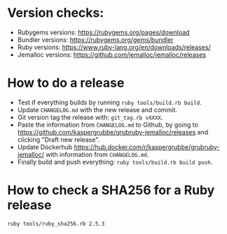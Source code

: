# Version checks:
- Rubygems versions: https://rubygems.org/pages/download
- Bundler versions: https://rubygems.org/gems/bundler
- Ruby versions: https://www.ruby-lang.org/en/downloads/releases/
- Jemalloc versions: https://github.com/jemalloc/jemalloc/releases

# How to do a release
- Test if everything builds by running `ruby tools/build.rb build`.
- Update `CHANGELOG.md` with the new release and commit.
- Git version tag the release with: `git_tag.rb vXXXX`.
- Paste the information from `CHANGELOG.md` to Github, by going to https://github.com/kaspergrubbe/grubruby-jemalloc/releases and clicking "Draft new release".
- Update Dockerhub https://hub.docker.com/r/kaspergrubbe/grubruby-jemalloc/ with information from `CHANGELOG.md`.
- Finally build and push everything: `ruby tools/build.rb build push`.

# How to check a SHA256 for a Ruby release

```bash
ruby tools/ruby_sha256.rb 2.5.3
```
